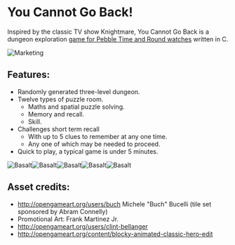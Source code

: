 # You Cannot Go Back!

Inspired by the classic TV show Knightmare, You Cannot Go Back is a dungeon exploration [game for Pebble Time and Round watches](https://apps.getpebble.com/en_US/application/56e4693181ff036ba9000020) written in C.

![Marketing](https://github.com/timboe/YouCannotGoBack/blob/master/promotional/you-cannot-go-back-marketing.png?raw=true)

## Features:

 * Randomly generated three-level dungeon.
 * Twelve types of puzzle room.
   * Maths and spatial puzzle solving.
   * Memory and recall.
   * Skill.
 * Challenges short term recall
    * With up to 5 clues to remember at any one time.
    * Any one of which may be needed to proceed.
 * Quick to play, a typical game is under 5 minutes.

![Basalt](https://github.com/timboe/YouCannotGoBack/blob/master/promotional/pebble_screenshot_b1.png?raw=true)![Basalt](https://github.com/timboe/YouCannotGoBack/blob/master/promotional/pebble_screenshot_b2.png?raw=true)![Basalt](https://github.com/timboe/YouCannotGoBack/blob/master/promotional/pebble_screenshot_b3.png?raw=true)![Basalt](https://github.com/timboe/YouCannotGoBack/blob/master/promotional/pebble_screenshot_b4.png?raw=true)![Basalt](https://github.com/timboe/YouCannotGoBack/blob/master/promotional/pebble_screenshot_b5.png?raw=true)

## Asset credits:
  * http://opengameart.org/users/buch Michele "Buch" Bucelli (tile set sponsored by Abram Connelly)
  * Promotional Art: Frank Martinez Jr.
  * http://opengameart.org/users/clint-bellanger
  * http://opengameart.org/content/blocky-animated-classic-hero-edit
